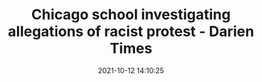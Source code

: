 ---
"title": "Chicago school investigating allegations of racist protest - Darien Times"
"date": "2021-10-12 14:10:25"
"feed_name": "GOOGLENEWSCONSTRUCTION"
"feed_website": "https://news.google.com/search?q=construction%2Bincident&hl=en-US&gl=US&ceid=US:en"
"feed_rss": "https://news.google.com/rss/search?q=construction%2Bincident&hl=en-US&gl=US&ceid=US:en"
"link": "https://www.darientimes.com/news/article/Chicago-school-investigating-allegations-of-16526798.php"
"source": "{'href': 'https://www.darientimes.com', 'title': 'Darien Times'}"
"file": "_posts/2021-1-1-e7430b459265aa1b230fa541f105ee0266524c3e.md"
"accident": "0"
"drilling": "0"
"dead": "0"
"injured": "0"
"arrested": "0"
"place": "unknown place"
"where": "unknown site"
"causes": "unknown"
"place_uri": "unknown place"
---